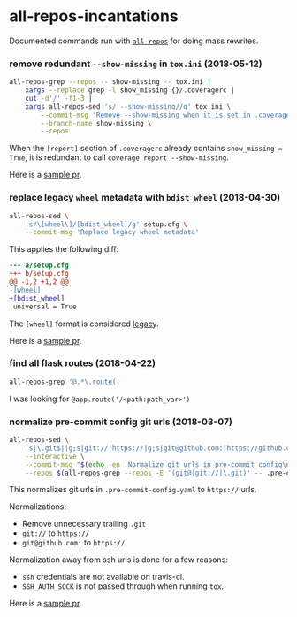 all-repos-incantations
======================

Documented commands run with [`all-repos`][all-repos]
for doing mass rewrites.

[all-repos]: https://github.com/asottile/all-repos

### remove redundant `--show-missing` in `tox.ini` (2018-05-12)

```bash
all-repos-grep --repos -- show-missing -- tox.ini |
    xargs --replace grep -l show_missing {}/.coveragerc |
    cut -d'/' -f1-3 |
    xargs all-repos-sed 's/ --show-missing//g' tox.ini \
        --commit-msg 'Remove --show-missing when it is set in .coveragerc' \
        --branch-name show-missing \
        --repos
```

When the `[report]` section of `.coveragerc` already contains
`show_missing = True`, it is redundant to call
`coverage report --show-missing`.


Here is a [sample pr][sample-pr-show-missing].

[sample-pr-show-missing]: https://github.com/asottile/add-trailing-comma/pull/46

### replace legacy `wheel` metadata with `bdist_wheel` (2018-04-30)

```bash
all-repos-sed \
    's/\[wheel\]/[bdist_wheel]/g' setup.cfg \
    --commit-msg 'Replace legacy wheel metadata'
```

This applies the following diff:

```diff
--- a/setup.cfg
+++ b/setup.cfg
@@ -1,2 +1,2 @@
-[wheel]
+[bdist_wheel]
 universal = True
```

The `[wheel]` format is considered [legacy][legacy-wheel].

Here is a [sample pr][sample-pr-wheel].


[legacy-wheel]: https://bitbucket.org/pypa/wheel/src/54ddbcc9cec25e1f4d111a142b8bfaa163130a61/wheel/bdist_wheel.py?fileviewer=file-view-default#bdist_wheel.py-119:125
[sample-pr-wheel]: https://github.com/asottile/pyupgrade/pull/30

### find all flask routes (2018-04-22)

```bash
all-repos-grep '@.*\.route('
```

I was looking for `@app.route('/<path:path_var>')`

### normalize pre-commit config git urls (2018-03-07)

```bash
all-repos-sed \
    's|\.git$||g;s|git://|https://|g;s|git@github.com:|https://github.com/|g' .pre-commit-config.yaml \
    --interactive \
    --commit-msg "$(echo -en 'Normalize git urls in pre-commit config\n\nImproves cache performance')" \
    --repos $(all-repos-grep --repos -E '(git@|git://|\.git)' -- .pre-commit-config.yaml)
```

This normalizes git urls in `.pre-commit-config.yaml` to `https://` urls.

Normalizations:
- Remove unnecessary trailing `.git`
- `git://` to `https://`
- `git@github.com:` to `https://`

Normalization away from ssh urls is done for a few reasons:

- `ssh` credentials are not available on travis-ci.
- `SSH_AUTH_SOCK` is not passed through when running `tox`.

Here is a [sample pr](https://github.com/pre-commit/pre-commit/pull/721).
